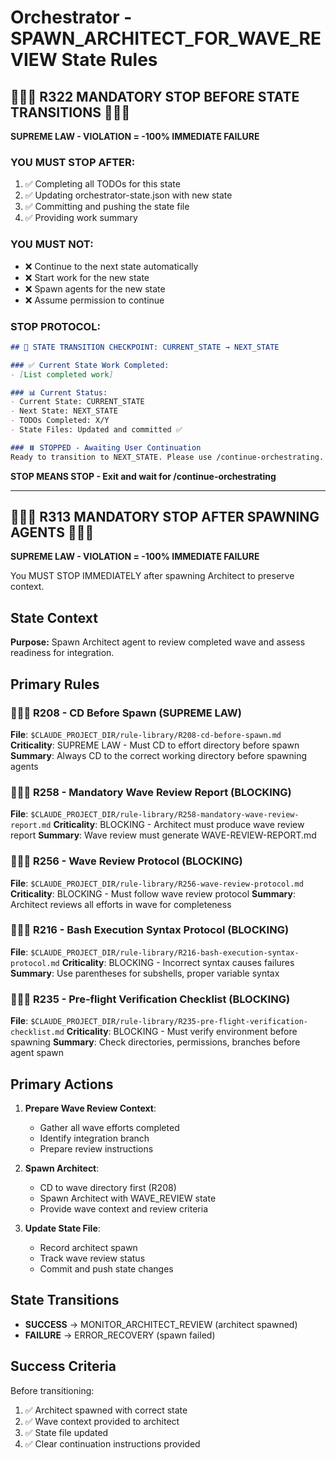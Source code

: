 # Orchestrator - SPAWN_ARCHITECT_FOR_WAVE_REVIEW State Rules

## 🛑🛑🛑 R322 MANDATORY STOP BEFORE STATE TRANSITIONS 🛑🛑🛑

**SUPREME LAW - VIOLATION = -100% IMMEDIATE FAILURE**

### YOU MUST STOP AFTER:
1. ✅ Completing all TODOs for this state
2. ✅ Updating orchestrator-state.json with new state
3. ✅ Committing and pushing the state file  
4. ✅ Providing work summary

### YOU MUST NOT:
- ❌ Continue to the next state automatically
- ❌ Start work for the new state
- ❌ Spawn agents for the new state
- ❌ Assume permission to continue

### STOP PROTOCOL:
```markdown
## 🛑 STATE TRANSITION CHECKPOINT: CURRENT_STATE → NEXT_STATE

### ✅ Current State Work Completed:
- [List completed work]

### 📊 Current Status:
- Current State: CURRENT_STATE
- Next State: NEXT_STATE
- TODOs Completed: X/Y
- State Files: Updated and committed ✅

### ⏸️ STOPPED - Awaiting User Continuation
Ready to transition to NEXT_STATE. Please use /continue-orchestrating.
```

**STOP MEANS STOP - Exit and wait for /continue-orchestrating**

---

## 🛑🛑🛑 R313 MANDATORY STOP AFTER SPAWNING AGENTS 🛑🛑🛑

**SUPREME LAW - VIOLATION = -100% IMMEDIATE FAILURE**

You MUST STOP IMMEDIATELY after spawning Architect to preserve context.

## State Context

**Purpose:**
Spawn Architect agent to review completed wave and assess readiness for integration.

## Primary Rules

### 🚨🚨🚨 R208 - CD Before Spawn (SUPREME LAW)
**File**: `$CLAUDE_PROJECT_DIR/rule-library/R208-cd-before-spawn.md`
**Criticality**: SUPREME LAW - Must CD to effort directory before spawn
**Summary**: Always CD to the correct working directory before spawning agents

### 🚨🚨🚨 R258 - Mandatory Wave Review Report (BLOCKING)
**File**: `$CLAUDE_PROJECT_DIR/rule-library/R258-mandatory-wave-review-report.md`
**Criticality**: BLOCKING - Architect must produce wave review report
**Summary**: Wave review must generate WAVE-REVIEW-REPORT.md

### 🚨🚨🚨 R256 - Wave Review Protocol (BLOCKING)
**File**: `$CLAUDE_PROJECT_DIR/rule-library/R256-wave-review-protocol.md`
**Criticality**: BLOCKING - Must follow wave review protocol
**Summary**: Architect reviews all efforts in wave for completeness

### 🚨🚨🚨 R216 - Bash Execution Syntax Protocol (BLOCKING)
**File**: `$CLAUDE_PROJECT_DIR/rule-library/R216-bash-execution-syntax-protocol.md`
**Criticality**: BLOCKING - Incorrect syntax causes failures
**Summary**: Use parentheses for subshells, proper variable syntax

### 🚨🚨🚨 R235 - Pre-flight Verification Checklist (BLOCKING)
**File**: `$CLAUDE_PROJECT_DIR/rule-library/R235-pre-flight-verification-checklist.md`
**Criticality**: BLOCKING - Must verify environment before spawning
**Summary**: Check directories, permissions, branches before agent spawn

## Primary Actions

1. **Prepare Wave Review Context**:
   - Gather all wave efforts completed
   - Identify integration branch
   - Prepare review instructions
   
2. **Spawn Architect**:
   - CD to wave directory first (R208)
   - Spawn Architect with WAVE_REVIEW state
   - Provide wave context and review criteria
   
3. **Update State File**:
   - Record architect spawn
   - Track wave review status
   - Commit and push state changes

## State Transitions

- **SUCCESS** → MONITOR_ARCHITECT_REVIEW (architect spawned)
- **FAILURE** → ERROR_RECOVERY (spawn failed)

## Success Criteria

Before transitioning:
1. ✅ Architect spawned with correct state
2. ✅ Wave context provided to architect
3. ✅ State file updated
4. ✅ Clear continuation instructions provided
